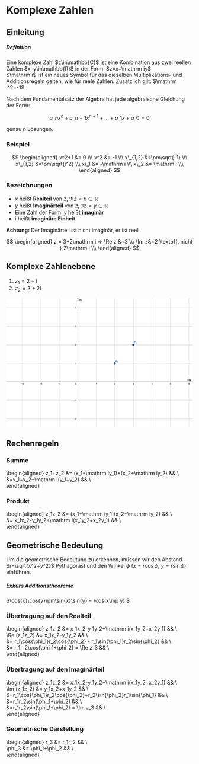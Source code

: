 # Komplexe Zahlen

## Einleitung

<div class="p-notification--information">
    <div class="p-notification__content">
        <h5 class="p-notification__title">Definition</h5>
        <p class="p-notification__message">
            Eine komplexe Zahl $z\in\mathbb{C}$ ist eine Kombination aus zwei reellen Zahlen $x, y\in\mathbb{R}$ in der Form: $z=x+\mathrm iy$<br>
            $\mathrm i$ ist ein neues Symbol für das dieselben Multiplikations- und Additionsregeln gelten, wie für reele Zahlen. Zusätzlich gilt: $\mathrm i^2=-1$
        </p>
    </div>
</div>

Nach dem Fundamentalsatz der Algebra hat jede algebraische Gleichung der Form:

$$
a\_nx^n+a\_{n-1}x^{n-1}+...+a\_1x+a\_0 = 0
$$

genau $n$ Lösungen.

### Beispiel

$$
\begin{aligned}
x^2+1 &= 0 \\\
x^2 &= -1 \\\
x\_{1,2} &=\pm\sqrt{-1} \\\
x\_{1,2} &=\pm\sqrt{i^2} \\\
x\_1 &= -\mathrm i \\\
x\_2 &= \mathrm i \\\
\end{aligned}
$$

### Bezeichnungen

- $x$ heißt **Realteil** von $z$, $\Re z=x\in\mathbb{R}$
- $y$ heißt **Imaginärteil** von $z$, $\Im z=y\in\mathbb{R}$
- Eine Zahl der Form $\mathrm iy$ heißt **imaginär**
- $\mathrm i$ heißt **imaginäre Einheit**

**Achtung:** Der Imaginärteil ist nicht imaginär, er ist reell.

$$
\begin{aligned}
z = 3+2\mathrm i => \Re z &=3 \\\
\Im z&=2 \textbf{, nicht }  2\mathrm i \\\
\end{aligned}
$$

## Komplexe Zahlenebene

1. $z_1=2+\mathrm i$
2. $z_2=3+2\mathrm i$

![komplexe_ebene.png](/docs/img/komplexe_ebene.png)

## Rechenregeln

### Summe

\begin{aligned}
z_1+z_2 &= (x_1+\mathrm iy_1)+(x_2+\mathrm iy_2) && \\\
&=x_1+x_2+\mathrm i(y_1+y_2) && \\\
\end{aligned}

### Produkt

\begin{aligned}
z_1z_2 &= (x_1+\mathrm iy_1)(x_2+\mathrm iy_2) && \\\
&= x_1x_2-y_1y_2+\mathrm i(x_1y_2+x_2y_1) && \\\
\end{aligned}


## Geometrische Bedeutung

Um die geometrische Bedeutung zu erkennen, müssen wir den Abstand $r=\sqrt{x^2+y^2}$ Pythagoras) und den Winkel $\phi$ ($x=r\cos\phi$, $y=r\sin\phi$) einführen.

<div class="p-notification--information">
    <div class="p-notification__content">
        <h5 class="p-notification__title">Exkurs Additionstheoreme</h5>
        <p class="p-notification__message">
            $\cos{x}\cos{y}\pm\sin{x}\sin{y} = \cos(x\mp y) $
        </p>
    </div>
</div>

### Übertragung auf den Realteil

\begin{aligned}
z_1z_2 &= x_1x_2-y_1y_2+\mathrm i(x_1y_2+x_2y_1) && \\\
\Re (z_1z_2) &= x_1x_2-y_1y_2 && \\\
&= r_1\cos{\phi_1}r_2\cos{\phi_2} - r_1\sin{\phi_1}r_2\sin{\phi_2} && \\\
&= r_1r_2\cos(\phi_1+\phi_2) = \Re z_3 && \\\
\end{aligned}

### Übertragung auf den Imaginärteil

\begin{aligned}
z_1z_2 &= x_1x_2-y_1y_2+\mathrm i(x_1y_2+x_2y_1) && \\\
\Im (z_1z_2) &= y_1x_2+x_1y_2 && \\\
&=r_1\cos{\phi_1}r_2\cos{\phi_2}+r_2\sin{\phi_2}r_1\sin{\phi_1} && \\\
&=r_1r_2\sin(\phi_1+\phi_2) && \\\
&=r_1r_2\sin(\phi_1+\phi_2) = \Im z_3 && \\\
\end{aligned}

### Geometrische Darstellung

\begin{aligned}
r_3 &= r_1r_2 && \\\
\phi_3 &= \phi_1+\phi_2 && \\\
\end{aligned}